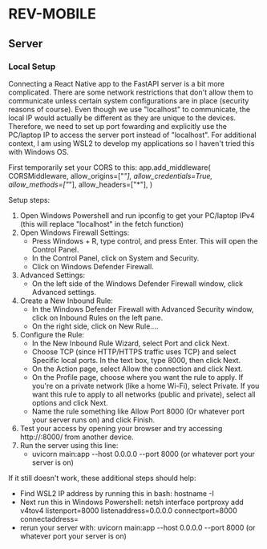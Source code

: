 # REV-MOBILE

## Server

### Local Setup
Connecting a React Native app to the FastAPI server is a bit more complicated. There are some network restrictions that don't allow them to communicate unless certain system configurations are in place (security reasons of course). Even though we use "localhost" to communicate, the local IP would actually be different as they are unique to the devices. Therefore, we need to set up port fowarding and explicitly use the PC/laptop IP to access the server port instead of "localhost". For additional context, I am using WSL2 to develop my applications so I haven't tried this with Windows OS.

First temporarily set your CORS to this:
app.add_middleware(
    CORSMiddleware,
    allow_origins=["*"],
    allow_credentials=True,
    allow_methods=["*"],
    allow_headers=["*"],
)

Setup steps:
1) Open Windows Powershell and run ipconfig to get your PC/laptop IPv4 (this will replace "localhost" in the fetch function)
2) Open Windows Firewall Settings:
   * Press Windows + R, type control, and press Enter. This will open the Control Panel.
   * In the Control Panel, click on System and Security.
   * Click on Windows Defender Firewall.
3) Advanced Settings:
   * On the left side of the Windows Defender Firewall window, click Advanced settings.
4) Create a New Inbound Rule:
   * In the Windows Defender Firewall with Advanced Security window, click on Inbound Rules on the left pane.
   * On the right side, click on New Rule....
5) Configure the Rule:
   * In the New Inbound Rule Wizard, select Port and click Next.
   * Choose TCP (since HTTP/HTTPS traffic uses TCP) and select Specific local ports. In the text box, type 8000, then click Next.
   * On the Action page, select Allow the connection and click Next.
   * On the Profile page, choose where you want the rule to apply. If you're on a private network (like a home Wi-Fi), select Private. If you     want this rule to apply to all networks (public and private), select all options and click Next.
   * Name the rule something like Allow Port 8000 (Or whatever port your server runs on) and click Finish.
6) Test your access by opening your browser and try accessing http://<your-IPv4-address>:8000/ from another device.
7) Run the server using this line:
   * uvicorn main:app --host 0.0.0.0 --port 8000 (or whatever port your server is on)

If it still doesn't work, these additional steps should help:
   * Find WSL2 IP address by running this in bash: hostname -I
   * Next run this in Windows Powershell: netsh interface portproxy add v4tov4 listenport=8000 listenaddress=0.0.0.0 connectport=8000 connectaddress=<WSL2 IP Address>
   * rerun your server with: uvicorn main:app --host 0.0.0.0 --port 8000 (or whatever port your server is on)


